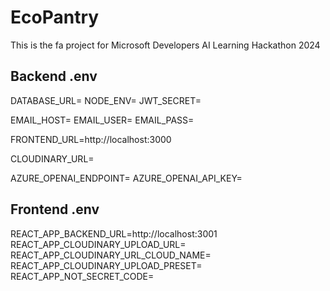 # EcoPantry
This is the fa project for Microsoft Developers AI Learning Hackathon 2024

## Backend .env

DATABASE_URL=
NODE_ENV=
JWT_SECRET=

EMAIL_HOST=
EMAIL_USER=
EMAIL_PASS=

FRONTEND_URL=http://localhost:3000

CLOUDINARY_URL=

AZURE_OPENAI_ENDPOINT=
AZURE_OPENAI_API_KEY=


## Frontend .env

REACT_APP_BACKEND_URL=http://localhost:3001
REACT_APP_CLOUDINARY_UPLOAD_URL=
REACT_APP_CLOUDINARY_URL_CLOUD_NAME=
REACT_APP_CLOUDINARY_UPLOAD_PRESET=
REACT_APP_NOT_SECRET_CODE=


